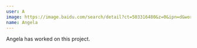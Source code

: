 ```yaml
---
user: A
image: https://image.baidu.com/search/detail?ct=503316480&z=0&ipn=d&word=cartoon%20girl&step_word=&hs=0&pn=2&spn=0&di=135960&pi=0&rn=1&tn=baiduimagedetail&is=0%2C0&istype=2&ie=utf-8&oe=utf-8&in=&cl=2&lm=-1&st=-1&cs=1411779489%2C1724523041&os=269932496%2C1790928548&simid=0%2C0&adpicid=0&lpn=0&ln=1694&fr=&fmq=1619519562678_R&fm=result&ic=&s=undefined&hd=&latest=&copyright=&se=&sme=&tab=0&width=&height=&face=undefined&ist=&jit=&cg=&bdtype=0&oriquery=&objurl=https%3A%2F%2Fgimg2.baidu.com%2Fimage_search%2Fsrc%3Dhttp%3A%2F%2Fen.pimg.jp%2F010%2F255%2F412%2F1%2F10255412.jpg%26refer%3Dhttp%3A%2F%2Fen.pimg.jp%26app%3D2002%26size%3Df9999%2C10000%26q%3Da80%26n%3D0%26g%3D0n%26fmt%3Djpeg%3Fsec%3D1622111567%26t%3Ddf9e9e799871b8c638ea32661580caa6&fromurl=ippr_z2C%24qAzdH3FAzdH3Fpo_z%26e3Brtxpwfp5vh_z%26e3Bv54AzdH3Ftss7fp6wpt5gAzdH3F8adcc98d&gsm=3&rpstart=0&rpnum=0&islist=&querylist=&force=undefined
name: Angela
---
```

Angela has worked on this project.

